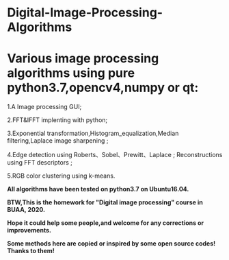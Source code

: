# Digital-Image-Processing-Algorithms
# Various image processing algorithms using pure python3.7,opencv4,numpy or qt: 
  1.A Image processing GUI;  
  
  2.FFT&amp;IFFT implenting with python;  
  
  3.Exponential transformation,Histogram_equalization,Median filtering,Laplace image sharpening ;   
  
  4.Edge detection using Roberts、Sobel、Prewitt、Laplace ; Reconstructions using FFT descriptors ;   
  
  5.RGB color clustering using k-means.  
  

**All algorithms have been tested on python3.7 on Ubuntu16.04.**

**BTW,This is the homework for "Digital image processing" course in BUAA, 2020.**

**Hope it could help some people,and welcome for any corrections or improvements.**

**Some methods here are copied or inspired by some open source codes! Thanks to them!**
